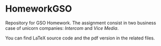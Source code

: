 # HomeworkGSO
Repository for GSO Homework.
The assignment consist in two business case of unicorn companies: _Intercom_ and _Vice Media_.

You can find LaTeX source code and the pdf version in the related files.

